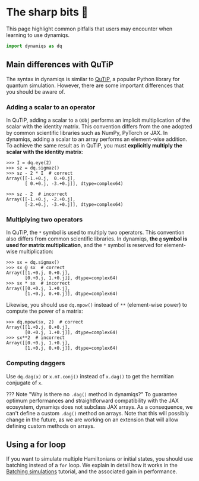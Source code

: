 # The sharp bits 🔪

This page highlight common pitfalls that users may encounter when learning to use dynamiqs.

```python
import dynamiqs as dq
```

## Main differences with QuTiP

<!-- If modifications are made in this section, ensure to also update the tutorials/defining-hamiltonians.md document to reflect these changes in the "Differences with QuTiP" warning admonition at the top of the file. -->

The syntax in dynamiqs is similar to [QuTiP](http://qutip.org/), a popular Python library for quantum simulation. However, there are some important differences that you should be aware of.

### Adding a scalar to an operator

In QuTiP, adding a scalar to a `QObj` performs an implicit multiplication of the scalar with the identity matrix. This convention differs from the one adopted by common scientific libraries such as NumPy, PyTorch or JAX. In dynamiqs, adding a scalar to an array performs an element-wise addition. To achieve the same result as in QuTiP, you must **explicitly multiply the scalar with the identity matrix**:

```pycon
>>> I = dq.eye(2)
>>> sz = dq.sigmaz()
>>> sz - 2 * I  # correct
Array([[-1.+0.j,  0.+0.j],
       [ 0.+0.j, -3.+0.j]], dtype=complex64)

>>> sz - 2  # incorrect
Array([[-1.+0.j, -2.+0.j],
       [-2.+0.j, -3.+0.j]], dtype=complex64)
```

### Multiplying two operators

In QuTiP, the `*` symbol is used to multiply two operators. This convention also differs from common scientific libraries. In dynamiqs, **the `@` symbol is used for matrix multiplication**, and the `*` symbol is reserved for element-wise multiplication:

```pycon
>>> sx = dq.sigmax()
>>> sx @ sx  # correct
Array([[1.+0.j, 0.+0.j],
       [0.+0.j, 1.+0.j]], dtype=complex64)
>>> sx * sx  # incorrect
Array([[0.+0.j, 1.+0.j],
       [1.+0.j, 0.+0.j]], dtype=complex64)
```

Likewise, you should use `dq.mpow()` instead of `**` (element-wise power) to compute the power of a matrix:

```pycon
>>> dq.mpow(sx, 2)  # correct
Array([[1.+0.j, 0.+0.j],
       [0.+0.j, 1.+0.j]], dtype=complex64)
>>> sx**2  # incorrect
Array([[0.+0.j, 1.+0.j],
       [1.+0.j, 0.+0.j]], dtype=complex64)
```

### Computing daggers

Use `dq.dag(x)` or `x.mT.conj()` instead of `x.dag()` to get the hermitian conjugate of `x`.

??? Note "Why is there no `.dag()` method in dynamiqs?"
    To guarantee optimum performances and straightforward compatibility with the JAX ecosystem, dynamiqs does not subclass JAX arrays. As a consequence, we can't define a custom `.dag()` method on arrays. Note that this will possibly change in the future, as we are working on an extension that will allow defining custom methods on arrays.


## Using a for loop

If you want to simulate multiple Hamiltonians or initial states, you should use batching instead of a `for` loop. We explain in detail how it works in the [Batching simulations](/tutorials/batching-simulations.html) tutorial, and the associated gain in performance.
